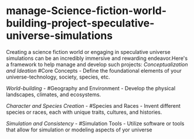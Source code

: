 # manage-Science-fiction-world-building-project-speculative-universe-simulations
Creating a science fiction world or engaging in speculative universe simulations can be an incredibly immersive and rewarding endeavor.Here's a framework to help manage and develop such projects:
*Conceptualization and Ideation*
#Core Concepts -
Define the foundational elements of your universe-technology, society, species, etc.

*World-building* -
#Geography and Environment - Develop the physical landscapes, climates, and ecosystems.

*Character and Species Creation* -
#Species and Races - Invent different species or races, each with unique traits, cultures, and histories.

*Simulation and Consistency* - 
#Simulation Tools - Utilize software or tools that allow for simulation or modeling aspects of yor universe
